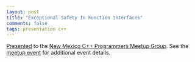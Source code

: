 ```yaml
---
layout: post
title: "Exceptional Safety In Function Interfaces"
comments: false
tags: presentation c++
---
```


[Presented](/presentation/exception-safety-cpp.pdf) to the [New Mexico C++ Programmers Meetup Group](https://www.meetup.com/new-mexico-cpp-programmers/).
See the [meetup event](https://www.meetup.com/new-mexico-cpp-programmers/events/292553722/) for additional event details.
